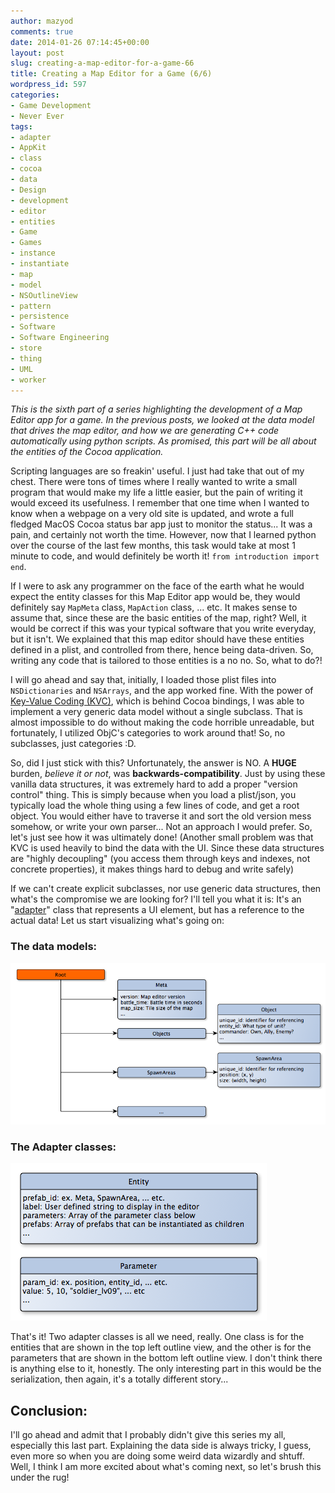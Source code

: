 ```yaml
---
author: mazyod
comments: true
date: 2014-01-26 07:14:45+00:00
layout: post
slug: creating-a-map-editor-for-a-game-66
title: Creating a Map Editor for a Game (6/6)
wordpress_id: 597
categories:
- Game Development
- Never Ever
tags:
- adapter
- AppKit
- class
- cocoa
- data
- Design
- development
- editor
- entities
- Game
- Games
- instance
- instantiate
- map
- model
- NSOutlineView
- pattern
- persistence
- Software
- Software Engineering
- store
- thing
- UML
- worker
---
```


_This is the sixth part of a series highlighting the development of a Map Editor app for a game. In the previous posts, we looked at the data model that drives the map editor, and how we are generating C++ code automatically using python scripts. As promised, this part will be all about the entities of the Cocoa application._





Scripting languages are so freakin' useful. I just had take that out of my chest. There were tons of times where I really wanted to write a small program that would make my life a little easier, but the pain of writing it would exceed its usefulness. I remember that one time when I wanted to know when a webpage on a very old site is updated, and wrote a full fledged MacOS Cocoa status bar app just to monitor the status... It was a pain, and certainly not worth the time. However, now that I learned python over the course of the last few months, this task would take at most 1 minute to code, and would definitely be worth it! `from introduction import end`.





If I were to ask any programmer on the face of the earth what he would expect the entity classes for this Map Editor app would be, they would definitely say `MapMeta` class, `MapAction` class, ... etc. It makes sense to assume that, since these are the basic entities of the map, right? Well, it would be correct if this was your typical software that you write everyday, but it isn't. We explained that this map editor should have these entities defined in a plist, and controlled from there, hence being data-driven. So, writing any code that is tailored to those entities is a no no. So, what to do?!





I will go ahead and say that, initially, I loaded those plist files into `NSDictionaries` and `NSArrays`, and the app worked fine. With the power of [Key-Value Coding (KVC)](http://mazyod.com/2012/08/12/kvc-kvo-replacing-pillars-with-magic/), which is behind Cocoa bindings, I was able to implement a very generic data model without a single subclass. That is almost impossible to do without making the code horrible unreadable, but fortunately, I utilized ObjC's categories to work around that! So, no subclasses, just categories :D.





So, did I just stick with this? Unfortunately, the answer is NO. A **HUGE** burden, _believe it or not_, was **backwards-compatibility**. Just by using these vanilla data structures, it was extremely hard to add a proper "version control" thing. This is simply because when you load a plist/json, you typically load the whole thing using a few lines of code, and get a root object. You would either have to traverse it and sort the old version mess somehow, or write your own parser... Not an approach I would prefer. So, let's just see how it was ultimately done! (Another small problem was that KVC is used heavily to bind the data with the UI. Since these data structures are "highly decoupling" (you access them through keys and indexes, not concrete properties), it makes things hard to debug and write safely)





If we can't create explicit subclasses, nor use generic data structures, then what's the compromise we are looking for? I'll tell you what it is: It's an "[adapter](http://mazyod.com/2013/12/24/design-patterns-structural/#adapter-pattern)" class that represents a UI element, but has a reference to the actual data! Let us start visualizing what's going on:





### The data models:



[![EverCraftModel](/images/evercraftmodel-e1390717916549.png)](/images/evercraftmodel.png)



### The Adapter classes:



[![EverCraftAdapters](/images/evercraftadapters.png)](/images/evercraftadapters.png)



That's it! Two adapter classes is all we need, really. One class is for the entities that are shown in the top left outline view, and the other is for the parameters that are shown in the bottom left outline view. I don't think there is anything else to it, honestly. The only interesting part in this would be the serialization, then again, it's a totally different story...





## Conclusion:





I'll go ahead and admit that I probably didn't give this series my all, especially this last part. Explaining the data side is always tricky, I guess, even more so when you are doing some weird data wizardly and shtuff. Well, I think I am more excited about what's coming next, so let's brush this under the rug!



